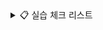 
<details>
  
<summary>📋 실습 체크 리스트</summary>

| **02 Spring Framework를 활용한 애플리케이션 개발** | 기본 | 심화 |
| -------------------------------------------------- | ---- | ---- |
| 01 Spring 이해                                     | ✅   |  ✅    |
| 02-1 Spring MVC                                    | ✅ |  ✅ |
| 02-2 Spring MVC                                    | ✅   |   ✅   |
| 03 Spring-MyBatis 연동                             | ✅  |      |
| 04 Spring 기본 게시판                              | ✅  | ✅   |
| 05 Spring 기본 게시판, 파일 업로드                 | ✅   |         |
| 06 Rest                                            | ✅   |  ✅   |
| 07 OpenAPI                                         | ✅   |  ✅   |
| 08 Spring AOP                                      | ✅   | ✅    |
| 09 Spring Security Form 인증                       |  ✅    |  ✅  |
| 10 Spring Security JWT 인증                        |  ✅    |   ✅   |
| 11 Spring Security JWT 인증2                       |   ✅   |  ✅    |

</details>
